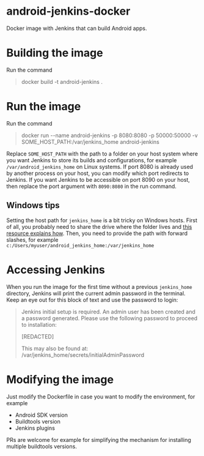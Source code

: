 # android-jenkins-docker
Docker image with Jenkins that can build Android apps.

# Building the image
Run the command
>docker build -t android-jenkins .

# Run the image
Run the command
>docker run --name android-jenkins -p 8080:8080 -p 50000:50000 -v SOME_HOST_PATH:/var/jenkins_home android-jenkins

Replace ```SOME_HOST_PATH``` with the path to a folder on your host system where you want Jenkins to store its builds and configurations, for example ```/var/android_jenkins_home``` on Linux systems. If port 8080 is already used by another process on your host, you can modify which port redirects to Jenkins. If you want Jenkins to be accessible on port 8090 on your host, then replace the port argument with ```8090:8080``` in the run command.

## Windows tips
Setting the host path for ```jenkins_home``` is a bit tricky on Windows hosts. First of all, you probably need to share the drive where the folder lives and [this resource explains how](https://rominirani.com/docker-on-windows-mounting-host-directories-d96f3f056a2c#.7ec1d330n). Then, you need to provide the path with forward slashes, for example ```c:/Users/myuser/android_jenkins_home:/var/jenkins_home```

# Accessing Jenkins
When you run the image for the first time without a previous ```jenkins_home``` directory, Jenkins will print the current admin password in the terminal. Keep an eye out for this block of text and use the password to login:
>Jenkins initial setup is required. An admin user has been created and a password generated.
>Please use the following password to proceed to installation:
>
>[REDACTED]
>
>This may also be found at: /var/jenkins_home/secrets/initialAdminPassword

# Modifying the image
Just modify the Dockerfile in case you want to modify the environment, for example
* Android SDK version
* Buildtools version
* Jenkins plugins

PRs are welcome for example for simplifying the mechanism for installing multiple buildtools versions.
